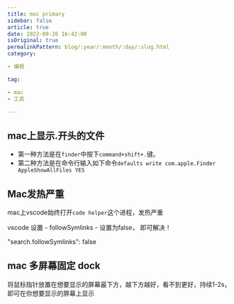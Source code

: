 ```yaml
---  
title: mac primary
sidebar: false
article: true
date: 2022-09-26 16:42:00
isOriginal: true
permalinkPattern: blog/:year/:month/:day/:slug.html
category:

- 编程

tag:

- mac
- 工具

---
```


## mac上显示.开头的文件

- 第一种方法是在`finder`中按下`command+shift+.`键。
- 第二种方法是在命令行输入如下命令`defaults write com.apple.Finder AppleShowAllFiles YES`

## Mac发热严重

mac上vscode始终打开`code helper`这个进程，发热严重

vscode 设置 - followSymlinks - 设置为false， 即可解决！

"search.followSymlinks": false

## mac 多屏幕固定 dock

将鼠标指针放置在想要显示的屏幕最下方，越下方越好，看不到更好，持续1-2s，即可在你想要显示的屏幕上显示